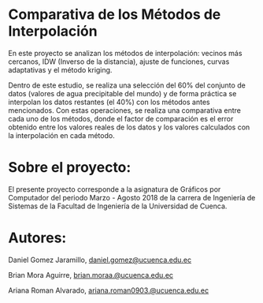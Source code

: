 # Comparativa de los Métodos de Interpolación 

En este proyecto se analizan los métodos de interpolación: vecinos más cercanos, IDW (Inverso de la distancia), ajuste de funciones, curvas adaptativas y el método kriging. 

Dentro de este estudio, se realiza una selección del 60% del conjunto de datos (valores de agua precipitable del mundo) y de forma práctica se interpolan los datos restantes (el 40%) con los métodos antes mencionados. Con estas operaciones, se realiza una comparativa entre cada uno de los métodos, donde el factor de comparación es el error obtenido entre los valores reales de los datos y los valores calculados con la interpolación en cada método.   

# Sobre el proyecto:

El presente proyecto corresponde a la asignatura de Gráficos por Computador del periodo Marzo - Agosto 2018 de la carrera de Ingeniería de Sistemas de la Facultad de Ingeniería de la Universidad de Cuenca. 

# Autores:

Daniel Gomez Jaramillo, daniel.gomez@ucuenca.edu.ec

Brian Mora Aguirre, brian.moraa.@ucuenca.edu.ec

Ariana Roman Alvarado, ariana.roman0903.@ucuenca.edu.ec
